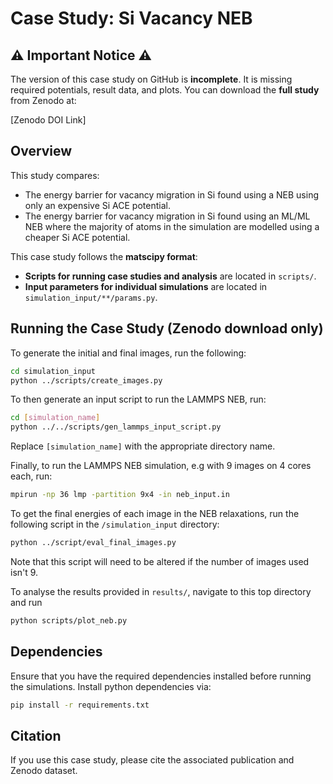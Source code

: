 # Case Study: Si Vacancy NEB

## ⚠️ Important Notice ⚠️
The version of this case study on GitHub is **incomplete**. It is missing required potentials, result data, and plots. You can download the **full study** from Zenodo at:

[Zenodo DOI Link]

## Overview
This study compares:
-  The energy barrier for vacancy migration in Si found using a NEB using only an expensive Si ACE potential. 
-  The energy barrier for vacancy migration in Si found using an ML/ML NEB  where the majority of atoms in the simulation are modelled using a cheaper Si ACE potential.

This case study follows the **matscipy format**:
- **Scripts for running case studies and analysis** are located in `scripts/`.
- **Input parameters for individual simulations** are located in `simulation_input/**/params.py`.

## Running the Case Study (**Zenodo download only**)
To generate the initial and final images, run the following:
```bash
cd simulation_input
python ../scripts/create_images.py 
```
To then generate an input script to run the LAMMPS NEB, run:
```bash
cd [simulation_name]
python ../../scripts/gen_lammps_input_script.py
```
Replace `[simulation_name]` with the appropriate directory name.

Finally, to run the LAMMPS NEB simulation, e.g with 9 images on 4 cores each, run:

```bash
mpirun -np 36 lmp -partition 9x4 -in neb_input.in
```

To get the final energies of each image in the NEB relaxations, run the following script in the `/simulation_input` directory:

```bash
python ../script/eval_final_images.py
```

Note that this script will need to be altered if the number of images used isn't 9.

To analyse the results provided in `results/`, navigate to this top directory and run

```bash
python scripts/plot_neb.py
```


## Dependencies
Ensure that you have the required dependencies installed before running the simulations. Install python dependencies via:

```bash
pip install -r requirements.txt
```

## Citation
If you use this case study, please cite the associated publication and Zenodo dataset.
